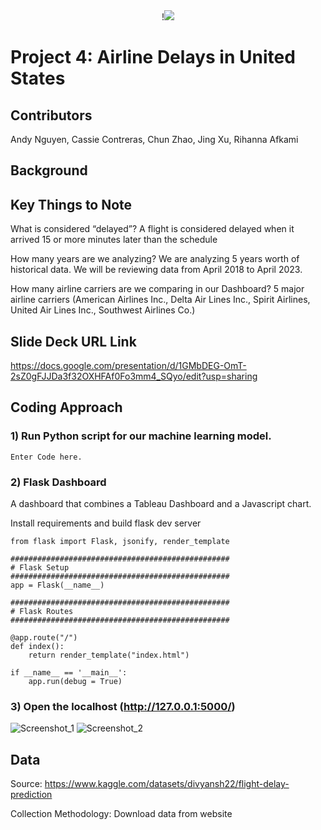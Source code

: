 <div align="center">!<img src=https://github.com/RunningWomann/Project_4/assets/126130038/8eab9c6b-fa75-4252-b435-3882f18d7f08 ></div>


# Project 4: Airline Delays in United States

## Contributors 
Andy Nguyen, Cassie Contreras, Chun Zhao, Jing Xu, Rihanna Afkami

## Background




## Key Things to Note
What is considered “delayed”?
A flight is considered delayed when it arrived 15 or more minutes later than the schedule

How many years are we analyzing?
We are analyzing 5 years worth of historical data. We will be reviewing data from April 2018 to April 2023.

How many airline carriers are we comparing in our Dashboard?
5 major airline carriers
(American Airlines Inc., Delta Air Lines Inc., Spirit Airlines, United Air Lines Inc., Southwest Airlines Co.)



## Slide Deck URL Link
https://docs.google.com/presentation/d/1GMbDEG-OmT-2sZ0gFJJDa3f32OXHFAf0Fo3mm4_SQyo/edit?usp=sharing




## Coding Approach
### 1) Run Python script for our machine learning model.

```
Enter Code here.
```



### 2) Flask Dashboard
A dashboard that combines a Tableau Dashboard and a Javascript chart.

Install requirements and build flask dev server
```
from flask import Flask, jsonify, render_template

#################################################
# Flask Setup
#################################################
app = Flask(__name__)

#################################################
# Flask Routes
#################################################

@app.route("/")
def index():
    return render_template("index.html")

if __name__ == '__main__':
    app.run(debug = True)
```


### 3) Open the localhost (http://127.0.0.1:5000/)

![Screenshot_1](https://github.com/RunningWomann/Project_4-Airline-Delays-in-United-States/assets/126130038/8ede3069-c538-4763-b14f-d80f07525552)
![Screenshot_2](https://github.com/RunningWomann/Project_4-Airline-Delays-in-United-States/assets/126130038/fe8c4acf-3736-432a-9fcc-8faa1d07c34d)









## Data
Source: https://www.kaggle.com/datasets/divyansh22/flight-delay-prediction

Collection Methodology: Download data from website

